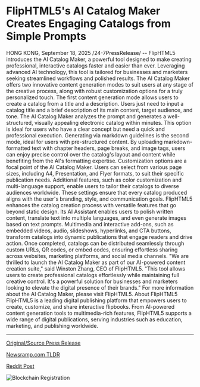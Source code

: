 # FlipHTML5's AI Catalog Maker Creates Engaging Catalogs from Simple Prompts

HONG KONG, September 18, 2025 /24-7PressRelease/ -- FlipHTML5 introduces the AI Catalog Maker, a powerful tool designed to make creating professional, interactive catalogs faster and easier than ever. Leveraging advanced AI technology, this tool is tailored for businesses and marketers seeking streamlined workflows and polished results. The AI Catalog Maker offers two innovative content generation modes to suit users at any stage of the creative process, along with robust customization options for a truly personalized touch.  The first content generation mode allows users to create a catalog from a title and a description. Users just need to input a catalog title and a brief description of its main content, target audience, and tone. The AI Catalog Maker analyzes the prompt and generates a well-structured, visually appealing electronic catalog within minutes. This option is ideal for users who have a clear concept but need a quick and professional execution. Generating via markdown guidelines is the second mode, ideal for users with pre-structured content. By uploading markdown-formatted text with chapter headers, page breaks, and image tags, users can enjoy precise control over the catalog's layout and content while benefiting from the AI's formatting expertise.  Customization options are a focal point of the AI Catalog Maker. Users can select from various page sizes, including A4, Presentation, and Flyer formats, to suit their specific publication needs. Additional features, such as color customization and multi-language support, enable users to tailor their catalogs to diverse audiences worldwide. These settings ensure that every catalog produced aligns with the user's branding, style, and communication goals.  FlipHTML5 enhances the catalog creation process with versatile features that go beyond static design. Its AI Assistant enables users to polish written content, translate text into multiple languages, and even generate images based on text prompts. Multimedia and interactive add-ons, such as embedded videos, audio, slideshows, hyperlinks, and CTA buttons, transform catalogs into dynamic publications that engage readers and drive action. Once completed, catalogs can be distributed seamlessly through custom URLs, QR codes, or embed codes, ensuring effortless sharing across websites, marketing platforms, and social media channels.  "We are thrilled to launch the AI Catalog Maker as part of our AI-powered content creation suite," said Winston Zhang, CEO of FlipHTML5. "This tool allows users to create professional catalogs effortlessly while maintaining full creative control. It's a powerful solution for businesses and marketers looking to elevate the digital presence of their brands."  For more information about the AI Catalog Maker, please visit FlipHTML5.  About FlipHTML5 FlipHTML5 is a leading digital publishing platform that empowers users to create, customize, and share interactive flipbooks. From AI-powered content generation tools to multimedia-rich features, FlipHTML5 supports a wide range of digital publications, serving industries such as education, marketing, and publishing worldwide. 

---

[Original/Source Press Release](https://www.24-7pressrelease.com/press-release/526887/fliphtml5s-ai-catalog-maker-creates-engaging-catalogs-from-simple-prompts)
                    

[Newsramp.com TLDR](https://newsramp.com/curated-news/fliphtml5-launches-ai-catalog-maker-for-effortless-professional-catalog-creation/2310efbd073bfc393ba3e2d63b679214) 

 



[Reddit Post](https://www.reddit.com/r/newsramp/comments/1nk1v53/fliphtml5_launches_ai_catalog_maker_for/) 



![Blockchain Registration](https://cdn.newsramp.app/24-7PressRelease/qrcode/259/18/glowvWgd.webp)